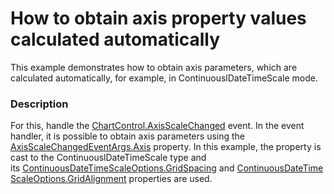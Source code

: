 # How to obtain axis property values calculated automatically


This example demonstrates how to obtain axis parameters, which are calculated automatically, for example, in ContinuouslDateTimeScale mode.


<h3>Description</h3>

For this, handle the <a href="https://documentation.devexpress.com/#WPF/DevExpressXpfChartsChartControl_AxisScaleChangedtopic">ChartControl.AxisScaleChanged</a>&nbsp;event. In the event handler, it is possible to obtain axis parameters using the <a href="https://documentation.devexpress.com/#WPF/DevExpressXpfChartsAxisScaleChangedEventArgs_Axistopic">AxisScaleChangedEventArgs.Axis</a>&nbsp;property. In this example, the property is cast to the ContinuouslDateTimeScale type and its&nbsp;<a href="https://documentation.devexpress.com/#WPF/DevExpressXpfChartsContinuousDateTimeScaleOptions_GridSpacingtopic">ContinuousDateTimeScaleOptions.GridSpacing</a>&nbsp;and&nbsp;<a href="https://documentation.devexpress.com/#WPF/DevExpressXpfChartsContinuousDateTimeScaleOptions_GridAlignmenttopic">ContinuousDateTimeScaleOptions.GridAlignment</a>&nbsp;properties are used.

<br/>


